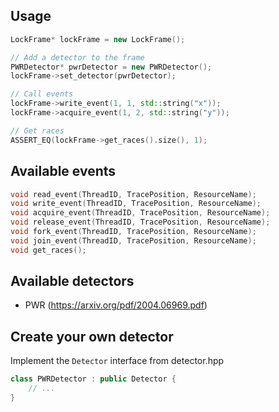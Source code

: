 ## Usage

```cpp
LockFrame* lockFrame = new LockFrame();

// Add a detector to the frame
PWRDetector* pwrDetector = new PWRDetector();
lockFrame->set_detector(pwrDetector);

// Call events
lockFrame->write_event(1, 1, std::string("x"));
lockFrame->acquire_event(1, 2, std::string("y"));

// Get races
ASSERT_EQ(lockFrame->get_races().size(), 1);
```

## Available events

```cpp
void read_event(ThreadID, TracePosition, ResourceName);
void write_event(ThreadID, TracePosition, ResourceName);
void acquire_event(ThreadID, TracePosition, ResourceName);
void release_event(ThreadID, TracePosition, ResourceName);
void fork_event(ThreadID, TracePosition, ResourceName);
void join_event(ThreadID, TracePosition, ResourceName);
void get_races();
```

## Available detectors

* PWR (https://arxiv.org/pdf/2004.06969.pdf)

## Create your own detector


Implement the `Detector` interface from detector.hpp

```cpp
class PWRDetector : public Detector {
    // ...
}
```